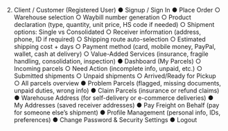 2. Client / Customer (Registered User)
● Signup / Sign In
● Place Order
○ Warehouse selection
○ Waybill number generation
○ Product declaration (type, quantity, unit price, HS code if needed)
○ Shipment options: Single vs Consolidated
○ Receiver information (address, phone, ID if required)
○ Shipping route auto-selection
○ Estimated shipping cost + days
○ Payment method (card, mobile money, PayPal, wallet, cash at delivery)
○ Value-Added Services (insurance, fragile handling, consolidation, inspection)
● Dashboard (My Parcels)
○ Incoming parcels
○ Need Action (incomplete info, unpaid, etc.)
○ Submitted shipments
○ Unpaid shipments
○ Arrived/Ready for Pickup
○ All parcels overview
● Problem Parcels (flagged, missing documents, unpaid duties, wrong info)
● Claim Parcels (insurance or refund claims)
● Warehouse Address (for self-delivery or e-commerce deliveries)
● My Addresses (saved receiver addresses)
● Pay Freight on Behalf (pay for someone else’s shipment)
● Profile Management (personal info, IDs, preferences)
● Change Password & Security Settings
● Logout